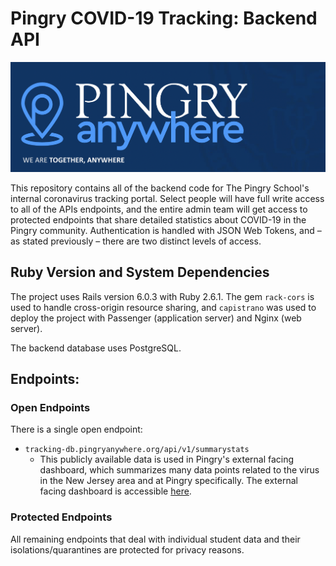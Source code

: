 # Pingry COVID-19 Tracking: Backend API

![Pingry Anywhere](public/Screen%20Shot%202020-09-07%20at%203.00.22%20PM.png)

This repository contains all of the backend code for The Pingry School's internal coronavirus tracking portal. Select people will have full write access to all of the APIs endpoints, and the entire admin team will get access to protected endpoints that share detailed statistics about COVID-19 in the Pingry community. Authentication is handled with JSON Web Tokens, and – as stated previously –  there are two distinct levels of access.

## Ruby Version and System Dependencies

The project uses Rails version 6.0.3 with Ruby 2.6.1. The gem `rack-cors` is used to handle cross-origin resource sharing, and `capistrano` was used to deploy the project with Passenger (application server) and Nginx (web server). 

The backend database uses PostgreSQL. 

## Endpoints: 

### Open Endpoints

There is a single open endpoint: 
* `tracking-db.pingryanywhere.org/api/v1/summarystats`
  * This publicly available data is used in Pingry's external facing dashboard, which summarizes many data points related to the virus in the New Jersey area and at Pingry specifically. The external facing dashboard is accessible [here](dashboard.pingryanywhere.org). 

### Protected Endpoints

All remaining endpoints that deal with individual student data and their isolations/quarantines are protected for privacy reasons. 